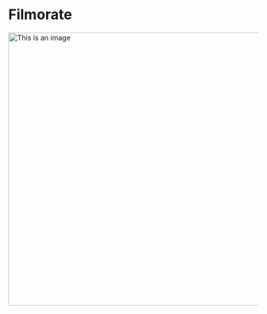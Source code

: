 # Filmorate

<img alt="This is an image" height="550" src="file:///Users/alex/Downloads/QuickDBD-export-6.svg" width="800"/>